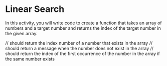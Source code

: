 # Linear Search

In this activity, you will write code to create a function that takes an array of numbers and a target number and returns the index of the target number in the given array.

// should return the index number of a number that exists in the array
// should return a message when the number does not exist in the array
// should return the index of the first occurrence of the number in the array if the same number exists
